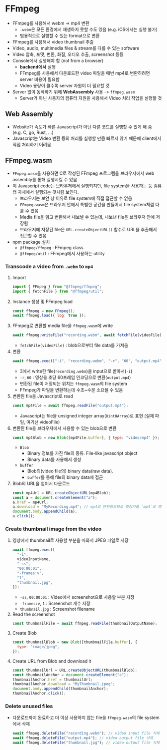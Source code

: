# FFmpeg

- FFmpeg를 사용해서 webm -> mp4 변환
  - `.webm`은 모든 환경에서 재생하지 못할 수도 있음 (e.g. iOS에서는 실행 불가)
  - 범용적으로 실행할 수 있는 format으로 변환
- FFmpeg를 사용해서 video thumbnail 추출
- Video, audio, multimedia files & stream를 다를 수 있는 software
- Video 압축, 포맷, 변환, 화질, 오디오 추출, screenshot 등등
- Console에서 실행해야 함 (not from a browser)
  - **backend에서** 실행
  - FFmpeg를 사용해서 다운로드한 video 파일을 매번 mp4로 변환하려면 server 비용이 필요함
  - Video 용량이 클수록 server 자원이 더 필요할 것
- Server 없이 동작하기 위해 **WebAssembly** 사용 -> `ffmpeg.wasm`
  - Server가 아닌 사용자의 컴퓨터 자원을 사용해서 Video 처리 작업을 실행할 것

## Web Assembly

- Website가 속도가 빠른 Javascript가 아닌 다른 코드를 실행할 수 있게 해 줌 (e.g. C, go, Rust, ...)
- Javascript는 Video 변환 등의 처리를 실행할 만큼 빠르지 않기 때문에 client에서 직접 처리하기 어려움

## FFmpeg.wasm

- `FFmpeg.wasm`을 사용하면 C로 작성된 FFmpeg 프로그램을 브라우저에서 web assembly를 통해 실행시킬 수 있음
- 이 Javascript code는 브라우저에서 실행되지만, file system을 사용하는 등 컴퓨터 자체에서 실행되는 것처럼 보인다.
  - 브라우저는 보안 상 이유로 file system에 직접 접근할 수 없음
  - `FFmpeg.wasm`은 브라우저 안에서 특별한 공간을 만들어서 file system처럼 다룰 수 있음
  - Media file을 읽고 변환해서 내보낼 수 있는데, 내보낸 file은 브라우저 안에 저장됨
  - 브라우저에 저장된 file은 `URL.createObjectURL()` 함수로 URL을 추출해서 접근할 수 있음
- npm package 설치
  - `@ffmpeg/ffmpeg` : FFmpeg class
  - `@ffmpeg/util` : FFmpeg에서 사용하는 utility

### Transcode a video from `.webm` to `mp4`

1. Import
   ```js
   import { FFmpeg } from "@ffmpeg/ffmpeg";
   import { fetchFile } from "@ffmpeg/util";
   ```
2. Instance 생성 및 FFmpeg load
   ```js
   const ffmpeg = new FFmpeg();
   await ffmpeg.load({ log: true });
   ```
3. FFmpeg로 변환할 media file을 `ffmpeg.wasm`에 write
   ```js
   await ffmpeg.writeFile("recording.webm", await fetchFile(videoFile));
   ```
   - `fetchFile(videoFile)` : blob으로부터 file data를 가져옴
4. 변환
   ```js
   await ffmpeg.exec(["-i", "recording.webm", "-r", "60", "output.mp4"]);
   ```
   - 3에서 write한 file(`recording.webm`)을 input으로 받아서(`-i`)
   - `-r`, `60` : 영상을 초당 60프레임 인코딩으로 변환(`output.mp4`)
   - 변환된 file이 저장되는 위치는 `ffmpeg.wasm`의 file system
   - FFmpeg가 파일을 변환하는데 수초~수분 소요될 수 있음
5. 변환된 file을 Javascript로 read
   ```js
   const mp4File = await ffmpeg.readFile("output.mp4");
   ```
   - Javascript는 file을 unsigned integer array(`Uint8Array`)로 표현 (실제 파일, 여기선 videoFile)
6. 변환된 file을 브라우저에서 사용할 수 있는 blob으로 변환
   ```js
   const mp4Blob = new Blob([mp4File.buffer], { type: "video/mp4" });
   ```
   - `Blob`
     - Binary 정보를 가진 file의 종류. File-like javascript object
     - Binary data를 사용해서 생성
   - `buffer`
     - Blob의(video file의) binary data(raw data).
     - `buffer`를 통해 file의 binary data에 접근
7. Blob의 URL을 얻어서 다운로드
   ```js
   const mp4Url = URL.createObjectURL(mp4Blob);
   const a = document.createElement("a");
   a.href = mp4Url;
   a.download = "MyRecording.mp4"; // mp4로 변환했으므로 확장자를 `mp4`로 명시
   document.body.appendChild(a);
   a.click();
   ```

### Create thumbnail image from the video

1. 영상에서 thumbnail로 사용할 부분을 따와서 JPEG 파일로 저장
   ```js
   await ffmpeg.exec([
     "-i",
     videoInputName,
     "-ss",
     "00:00:01",
     "-frames:v",
     "1",
     "thumbnail.jpg",
   ]);
   ```
   - `-ss`, `00:00:01` : Video에서 screenshot으로 사용할 부분 지정
   - `-frames:v`, `1` : Screenshot 개수 지정
   - `thumbnail.jpg` : Screenshot filename
2. Read the screenshot
   ```js
   const thumbnailFile = await ffmpeg.readFile(thumbnailOutputName);
   ```
3. Create Blob
   ```js
   const thumbnailBlob = new Blob([thumbnailFile.buffer], {
     type: "image/jpeg",
   });
   ```
4. Create URL from Blob and download it
   ```js
   const thumbnailUrl = URL.createObjectURL(thumbnailBlob);
   const thumbnailAnchor = document.createElement("a");
   thumbnailAnchor.href = thumbnailUrl;
   thumbnailAnchor.download = "MyThumbnail.jpeg";
   document.body.appendChild(thumbnailAnchor);
   thumbnailAnchor.click();
   ```

### Delete unused files

- 다운로드까지 완료하고 더 이상 사용하지 않는 file을 `ffmpeg.wasm`의 file system에서 삭제
  ```js
  await ffmpeg.deleteFile("recording.webm"); // video input file 삭제
  await ffmpeg.deleteFile("output.mp4"); // video output file 삭제
  await ffmpeg.deleteFile("thumbnail.jpg"); // video output file 삭제
  ```
